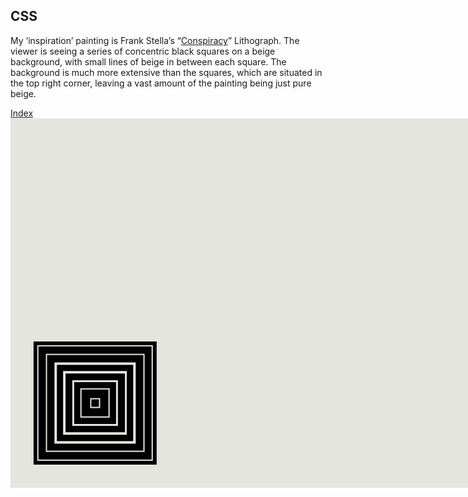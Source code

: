 <DOCTYPE html>
<html>
<head>
<meta name="viewport" content="width=device-width, initial-scale=1">
<style>
.rectangle {
  height: 590.76923076923px;
  width: 800px;
  position: absolute;
  z-index: 0;
  background-color: #E4E5DE;
}
.square {
  height: 196.923076923px;
  width: 196.923076923px;
  position: absolute;
  z-index: 0;
  background-color: black;
  transform: translate(36.864px,356.982153846px)
}
.square2 {
  height: 185.107692308px;
  width: 185.107692308px;
  position: absolute;
  z-index: 0;
  background-color: #E4E5DE;
  transform: translate(42.7748430769px,362.886695385px);
}
.square3 {
  height: 181.169230769px;
  width: 181.169230769px;
  position: absolute;
  z-index: 0;
  background-color: black;
  transform: translate(44.7409230769px,364.859076923px);
}
.square4 {
  height: 157.538461539px;
  width: 157.538461539px;
  position: absolute;
  z-index: 0;
  background-color: #E4E5DE;
  transform: translate(56.5563076923px,376.674461539px);
}
.square5 {
  height: 153.6px;
  width: 153.6px;
  position: absolute;
  z-index: 0;
  background-color: black;
  transform: translate(58.5286892308px,378.640541539px);
}
.square6 {
  height: 129.969230769px;
  width: 129.969230769px;
  position: absolute;
  z-index: 0;
  background-color: #E4E5DE;
  transform: translate(70.3440738462px,390.455926154px);
}
.square7 {
  height: 122.092307692px;
  width: 122.092307692px;
  position: absolute;
  z-index: 0;
  background-color: black;
  transform: translate(74.2825353846px,394.394387692px);
}
.square8 {
  height: 102.4px;
  width: 102.4px;
  position: absolute;
  z-index: 0;
  background-color: #E4E5DE;
  transform: translate(84.13184px,404.237390769px);
}
.square9 {
  height: 94.5230769231px;
  width: 94.5230769231px;
  position: absolute;
  z-index: 0;
  background-color: black;
  transform: translate(88.0703015385px,408.175852308px);
}
.square10 {
  height: 72.8615384616px;
  width: 72.8615384616px;
  position: absolute;
  z-index: 0;
  background-color: #E4E5DE;
  transform: translate(98.9026461539px,419.005046154px);
}
.square11 {
  height: 66.9538461539px;
  width: 66.9538461539px;
  position: absolute;
  z-index: 0;
  background-color: black;
  transform: translate(101.858067692px,421.957316923px);
}
.square12 {
  height: 47.2615384616px;
  width: 47.2615384616px;
  position: absolute;
  z-index: 0;
  background-color: #E4E5DE;
  transform: translate(111.707372308px,431.80032px);
}
.square13 {
  height: 43.3230769231px;
  width: 43.3230769231px;
  position: absolute;
  z-index: 0;
  background-color: black;
  transform: translate(113.673452308px,433.772701539px);
}
.square14 {
  height: 15.7538461539px;
  width: 15.7538461539px;
  position: absolute;
  z-index: 0;
  background-color: #E4E5DE;
  transform: translate(127.461218462px,447.554166154px);
}
.square15 {
  height: 11.8153846154px;
  width: 11.8153846154px;
  position: absolute;
  z-index: 0;
  background-color: black;
  transform: translate(129.4336px,449.520246154px);
}

</style>
</head>
<body>

<h2>CSS</h2>
<p>My ‘inspiration’ painting is Frank Stella’s “<a href="https://www.caviar20.com/products/frank-stella-conspiracy-lithograph-1971">Conspiracy</a>” Lithograph. The viewer is seeing a series of concentric black squares on a beige background, with small lines of beige in between each square. The background is much more extensive than the squares, which are situated in the top right corner, leaving a vast amount of the painting being just pure beige.
</p>
<a href="https://gavin-casey.github.io/index.html/">Index</a>
<div class="rectangle"></div>
<div class="square"></div>
<div class="square2"></div>
<div class="square3"></div>
<div class="square4"></div>
<div class="square5"></div>
<div class="square6"></div>
<div class="square7"></div>
<div class="square8"></div>
<div class="square9"></div>
<div class="square10"></div>
<div class="square11"></div>
<div class="square12"></div>
<div class="square13"></div>
<div class="square14"></div>
<div class="square15"></div>

</body>
</html>
